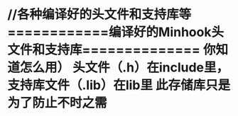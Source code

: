 //各种编译好的头文件和支持库等
============编译好的Minhook头文件和支持库==============
你知道怎么用）
头文件（.h）在include里，支持库文件（.lib）在lib里
此存储库只是为了防止不时之需
=======================================================

